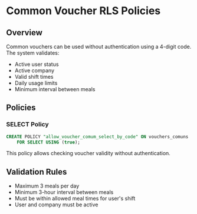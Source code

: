 # Common Voucher RLS Policies

## Overview
Common vouchers can be used without authentication using a 4-digit code. The system validates:
- Active user status
- Active company
- Valid shift times
- Daily usage limits
- Minimum interval between meals

## Policies

### SELECT Policy
```sql
CREATE POLICY "allow_voucher_comum_select_by_code" ON vouchers_comuns
    FOR SELECT USING (true);
```

This policy allows checking voucher validity without authentication.

## Validation Rules
- Maximum 3 meals per day
- Minimum 3-hour interval between meals
- Must be within allowed meal times for user's shift
- User and company must be active